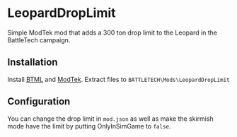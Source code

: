 # LeopardDropLimit
Simple ModTek mod that adds a 300 ton drop limit to the Leopard in the BattleTech campaign. 

## Installation
Install [BTML](https://github.com/Mpstark/BattleTechModLoader) and [ModTek](https://github.com/Mpstark/ModTek). Extract files to `BATTLETECH\Mods\LeopardDropLimit`

## Configuration
You can change the drop limit in `mod.json` as well as make the skirmish mode have the limit by putting OnlyInSimGame to `false`.
